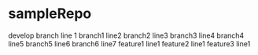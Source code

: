 # sampleRepo
develop branch line 1
branch1 line2
branch2 line3
branch3 line4
branch4 line5
branch5 line6
branch6 line7
feature1 line1
feature2 line1
feature3 line1
